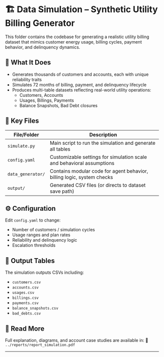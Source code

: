 # 🏗 Data Simulation – Synthetic Utility Billing Generator

This folder contains the codebase for generating a realistic utility billing dataset that mimics customer energy usage, billing cycles, payment behavior, and delinquency dynamics.

## 📌 What It Does

- Generates thousands of customers and accounts, each with unique reliability traits
- Simulates 72 months of billing, payment, and delinquency lifecycle
- Produces multi-table datasets reflecting real-world utility operations:
  - Customers, Accounts
  - Usages, Billings, Payments
  - Balance Snapshots, Bad Debt closures

## 🧱 Key Files

| File/Folder | Description |
|-------------|-------------|
| `simulate.py` | Main script to run the simulation and generate all tables |
| `config.yaml` | Customizable settings for simulation scale and behavioral assumptions |
| `data_generator/` | Contains modular code for agent behavior, billing logic, system checks |
| `output/` | Generated CSV files (or directs to dataset save path) |

## ⚙️ Configuration

Edit `config.yaml` to change:
- Number of customers / simulation cycles
- Usage ranges and plan rates
- Reliability and delinquency logic
- Escalation thresholds

## 🏁 Output Tables

The simulation outputs CSVs including:
- `customers.csv`
- `accounts.csv`
- `usages.csv`
- `billings.csv`
- `payments.csv`
- `balance_snapshots.csv`
- `bad_debts.csv`

## 📝 Read More

Full explanation, diagrams, and account case studies are available in:
📄 `../reports/report_simulation.pdf`

---
